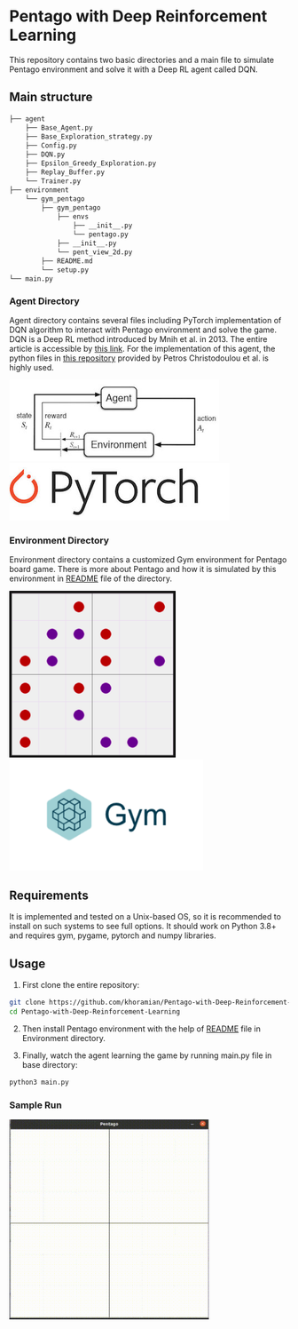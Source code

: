 # Pentago with Deep Reinforcement Learning

This repository contains two basic directories and a main file to simulate Pentago environment and 
solve it with a Deep RL agent called DQN.


## Main structure

    ├── agent
        ├── Base_Agent.py   
        ├── Base_Exploration_strategy.py         
        ├── Config.py
        ├── DQN.py
        ├── Epsilon_Greedy_Exploration.py
        ├── Replay_Buffer.py
        └── Trainer.py
    ├── environment
        └── gym_pentago
            ├── gym_pentago
                ├── envs
                    ├── __init__.py
                    └── pentago.py
                ├── __init__.py
                └── pent_view_2d.py
            ├── README.md
            └── setup.py
    └── main.py


### Agent Directory 
Agent directory contains several files including PyTorch implementation of DQN algorithm to interact with Pentago environment and solve the game.
DQN is a Deep RL method introduced by Mnih et al. in 2013. The entire article is accessible by [this link](https://arxiv.org/pdf/1312.5602.pdf).
For the implementation of this agent, the python files in [this repository](https://github.com/p-christ/Deep-Reinforcement-Learning-Algorithms-with-PyTorch) provided by Petros Christodoulou et al. is highly used.

<img src="utilities/RL.png" />              <img src="utilities/PyTorch.jpg" />


### Environment Directory
Environment directory contains a customized Gym environment for Pentago board game.
There is more about Pentago and how it is simulated by this environment in [README](https://github.com/khoramian/Pentago-with-Deep-Reinforcement-Learning/blob/main/environment/gym-pentago/README.md) file of the directory.

<img src="environment/gym-pentago/img.png" height ="300" width="300"/>          <img src="environment/gym-pentago/OpenAI-gym.png" height ="200" width="350"/>


## Requirements
It is implemented and tested on a Unix-based OS,
so it is recommended to install on such systems to see full options.
It should work on Python 3.8+ and requires gym, pygame, pytorch and numpy libraries.


## Usage
1. First clone the entire repository:
```bash
git clone https://github.com/khoramian/Pentago-with-Deep-Reinforcement-Learning.git
cd Pentago-with-Deep-Reinforcement-Learning
```

2. Then install Pentago environment with the help of [README](https://github.com/khoramian/Pentago-with-Deep-Reinforcement-Learning/blob/main/environment/gym-pentago/README.md) file in Environment directory.


3. Finally, watch the agent learning the game by running main.py file in base directory:
```bash
python3 main.py
```

### Sample Run

![sample](utilities/sample.gif)

